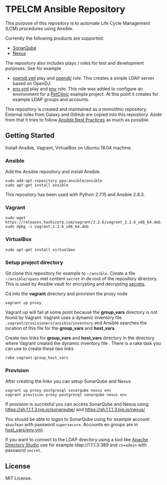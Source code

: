 # TPELCM Ansible Repository

This purpose of this repository is to automate Life Cycle Management (LCM) procedures using Ansible. 

Currently the following products are supported:
- [SonarQube](roles/internal/sonarqube)
- [Nexus](roles/internal/nexus)

The repository also includes plays / roles for test and development purposes. See for example 
- [opendj.yml](plays/opendj.yml) play and [opendj/](roles/internal/opendj) role. This creates a simple LDAP server based on OpenDJ.
- [env.yml](plays/env.yml) play and [env](roles/internal/env) role. This role was added to configure an environment for a [PetClinic](https://github.com/spring-projects/spring-petclinic) example project. At this point it creates for example LDAP groups and accounts.

This repository is created and maintained as a monolithic repository. External roles from Galaxy and GitHub are copied into this repository. Aside from that it tries to follow [Ansible Best Practices](ANSIBLEBESTPRACTICES.md) as much as possible.

## Getting Started

Install Ansible, Vagrant, VirtualBox on Ubuntu 18.04 machine.

### Ansible

Add the Ansible repository and install Ansible.

    sudo add-apt-repository ppa:ansible/ansible
    sudo apt-get install ansible

This repository has been used with Python 2.7.15 and Ansible 2.8.3.

### Vagrant

    sudo wget https://releases.hashicorp.com/vagrant/2.2.6/vagrant_2.2.6_x86_64.deb
    sudo dpkg -i vagrant_2.2.6_x86_64.deb

### VirtualBox

    sudo apt-get install virtualbox

### Setup project directory

Git clone this repository for example to `~/ansible`. Create a file `~/ansible/vpass` met content `secret` in de root of the repository directory. This is used by Ansible vault for encrypting and decrypting [secrets](SECRETS.md). 

Cd into the __vagrant__ directory and provision the proxy node

    vagrant up proxy 

Vagrant up will fail at some point because the __group_vars__ directory is not found by Vagrant. Vagrant uses a dynamic inventory file `.vagrant/provisioners/ansible/inventory` and Ansible searches the location of this file for the __group_vars__ and __host_vars__.

Create two links for __group_vars__ and __host_vars__ directory in the directory where Vagrant created the dynamic inventory file . There is a rake task you can use to create these two links

    rake vagrant:group_host_vars 

### Provision

After creating the links you can setup SonarQube and Nexus

    vagrant up proxy postgresql sonarqube nexus env
    vagrant provision proxy postgresql sonarqube nexus env

If provision is succesful you can access SonarQube and Nexus using 
https://sh.1.1.1.3.nip.io/sonarqube/ and https://sh.1.1.1.3.nip.io/nexus/

You should be able to logon to SonarQube using for example account `akaufman` with password `supersecure`. Accounts en groups are in [host_vars/env.yml](host_vars/env.yml).

If you want to connect to the LDAP directory using a tool like [Apache Directory Studio](https://directory.apache.org/studio/) use for example ldap://1.1.1.3:389 and `cn=admin` with password `secret`.

## License
MIT License.
